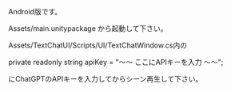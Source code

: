Android版です。

Assets/main.unitypackage
から起動して下さい。

Assets/TextChatUI/Scripts/UI/TextChatWindow.cs内の

private readonly string apiKey = "〜〜 ここにAPIキーを入力 〜〜";

にChatGPTのAPIキーを入力してからシーン再生して下さい。
